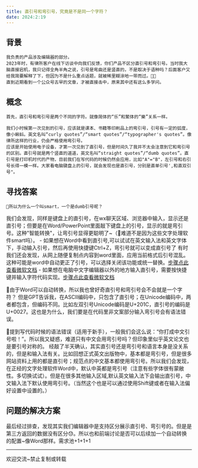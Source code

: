 ```yaml
---
title: 直引号和弯引号，究竟是不是同一个字符？
date: 2024:2:19
---
```

## 背景
    我负责的产品涉及编辑器的部分。
    2023年时，有律所客户在线下访谈中向我们反馈，你们产品不区分直引号和弯引号。当时我大脑直接宕机，我只记得全角半角之说，引号是弯曲还是竖直的，不是取决于语种吗？后面客户又给我简要解释了下，但因为不是什么重点话题，就被稀里糊涂地一带而过。😶‍🌫️
    直到近期看到一个公众号古早的文章，才被直接击中，原来其中还有这么多学问。

## 概念
    首先，直引号和弯引号是两个不同的字符。就像简体的“乐”和繁体的“樂”关系一样。

    我们小时候第一次见到的引号，应该就是课本、书籍等印刷品上的弯引号，引号有一定的弧度，像小蝌蚪。英文名叫“curly quotes”/“smart quotes”/“typographer's quotes”。像律所这样的行业，仍会严格使用弯引号。
    应该是开始使用电子设备，才第一次见到了直引号，但是时间久了我并不太会注意到它和弯引号的区别。直引号就是两个竖直的道道，英文名叫“straight quotes”/“dumb quotes”。直引号是打印机时代的产物，目前我们在写代码的时候仍然会应用，比如"A"="B"，左引号和右引号长得一模一样。大家看电脑键盘上的引号，就会发现也是直引号，分别是直单引号',和直双引号"。

## 寻找答案
    👀所以为什么一个叫smart，一个是dumb引号呢？
我们会发现，同样是键盘上的直引号，在wx聊天区域、浏览器中输入，显示还是直引号；但要是在Word/PowerPoint里面敲下键盘上的引号，显示的就是弯引号。这种"智能转换"，让弯引号显得更聪明了~（🤣难道不是因为这些文字处理软件smart吗）。
    - 如果想在Word中看到直引号,可以试试在英文输入法和英文字体下，手动输入引号，然后再使用快捷键Ctrl+Z，弯引号就可以变成直引号了
    有时我们还会发现，从网上随便复制点内容到word里面，应用当前格式后引号混乱。这种可能是word中自动更正了引号，可以选择关闭该功能或统一替换。[步骤点此查看微软文档](https://support.microsoft.com/zh-cn/office/word-%E4%B8%AD%E7%9A%84%E6%99%BA%E8%83%BD%E5%BC%95%E5%8F%B7-702fc92e-b723-4e3d-b2cc-71dedaf2f343)
    - 如果想在电脑中文字编辑器以外的地方输入直引号，需要按快捷键并输入字符代码实现。[步骤点此查看微软文档](https://support.microsoft.com/zh-cn/office/%E6%8F%92%E5%85%A5%E5%9F%BA%E4%BA%8E%E6%8B%89%E4%B8%81%E8%AF%AD%E7%9A%84-ascii-%E6%88%96-unicode-%E7%AC%A6%E5%8F%B7%E6%88%96%E5%AD%97%E7%AC%A6-d13f58d3-7bcb-44a7-a4d5-972ee12e50e0#:~:text=%E8%8B%A5%E8%A6%81%E6%8F%92%E5%85%A5Unicode%20%E5%AD%97%E7%AC%A6,%E7%9A%84Unicode%20%E5%AD%97%E7%AC%A6%E4%BB%A3%E7%A0%81%E5%9B%BE%E8%A1%A8%E3%80%82)

   👀由于Word可以自动转换，所以我也曾好奇直引号和弯引号会不会就是一个字符？
   但是GPT告诉我，在ASCII编码中，只包含了直引号；在Unicode编码中，两者都包含，但编码不同。比如左双引号Unicode编码是U+201C，直引号的编码是U+0027。这也是为什么，我们要是在代码里非文案部分输入弯引号会有语法错误。

  👀提到写代码时候的语法错误（适用于新手），一般我们会这么说：“你打成中文引号啦！”。所以我又疑惑，难道只有中文会用弯引号吗？但印象里似乎英文论文也是要引号对称的。
经敲了半天确认，其实直引号还是弯引号和语言本身是没关系的，但是和输入法有关。比如回想正式英文出版物中，基本都是弯引号，但是很多网站资料上用的都是直引号；规范点的中文基本都使用弯引号。所以我们会发现，在正经的文字处理软件Word中，默认中英都是弯引号（注意有些字体很有蒙敝性。多切换试试）。但是在很多其他输入区域,默认英文输入法下会输出直引号，中文输入法下默认使用弯引号。（当然这个也是可以通过使用Shift键或者在输入法偏好设置中设置的。）

## 问题的解决方案
最后经过排查，发现其实我们编辑器中是支持区分展示直引号、弯引号的。但是是第三方返回的数据没有区分😓。所以也和前端讨论是否可以后续加一个自动转换的配置~像Word那样。需求池+1+1+1

---------
欢迎交流~禁止复制或转载




